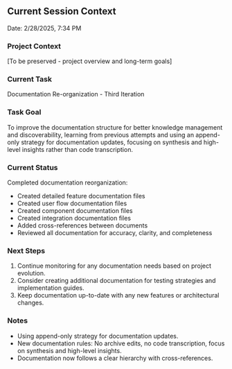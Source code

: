 ## Current Session Context

Date: 2/28/2025, 7:34 PM

### Project Context

[To be preserved - project overview and long-term goals]

### Current Task

Documentation Re-organization - Third Iteration

### Task Goal

To improve the documentation structure for better knowledge management and discoverability, learning from previous attempts and using an append-only strategy for documentation updates, focusing on synthesis and high-level insights rather than code transcription.

### Current Status

Completed documentation reorganization:

- Created detailed feature documentation files
- Created user flow documentation files
- Created component documentation files
- Created integration documentation files
- Added cross-references between documents
- Reviewed all documentation for accuracy, clarity, and completeness

### Next Steps

1. Continue monitoring for any documentation needs based on project evolution.
2. Consider creating additional documentation for testing strategies and implementation guides.
3. Keep documentation up-to-date with any new features or architectural changes.

### Notes

- Using append-only strategy for documentation updates.
- New documentation rules: No archive edits, no code transcription, focus on synthesis and high-level insights.
- Documentation now follows a clear hierarchy with cross-references.
